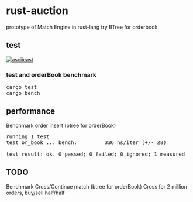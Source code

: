 # rust-auction
prototype of Match Engine in rust-lang
try BTree for orderbook

## test

[![asciicast](https://asciinema.org/a/491201.svg)](https://asciinema.org/a/491201)

### test and orderBook benchmark
<pre>
cargo test
cargo bench
</pre>

## performance

Benchmark order insert (btree for orderBook)
<pre>
running 1 test
test or_book ... bench:         336 ns/iter (+/- 28)

test result: ok. 0 passed; 0 failed; 0 ignored; 1 measured
</pre>

## TODO
Benchmark Cross/Continue match (btree for orderBook)
Cross for 2 million orders, buy/sell half/half
